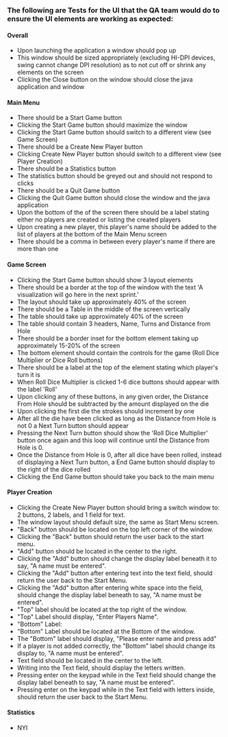 ### The following are Tests for the UI that the QA team would do to ensure the UI elements are working as expected:

#### Overall

- Upon launching the application a window should pop up
- This window should be sized appropriately (excluding HI-DPI devices, swing cannot change DPI resolution) as to not cut off or shrink any elements on the screen
- Clicking the Close button on the window should close the java application and window

#### Main Menu

- There should be a Start Game button
- Clicking the Start Game button should maximize the window
- Clicking the Start Game button should switch to a different view (see Game Screen)
- There should be a Create New Player button
- Clicking Create New Player button should switch to a different view (see Player Creation)
- There should be a Statistics button
- The statistics button should be greyed out and should not respond to clicks
- There should be a Quit Game button
- Clicking the Quit Game button should close the window and the java application
- Upon the bottom of the of the screen there should be a label stating either no players are created or listing the created players
- Upon creating a new player, this player's name should be added to the list of players at the bottom of the Main Menu screen
- There should be a comma in between every player's name if there are more than one

#### Game Screen

- Clicking the Start Game button should show 3 layout elements
- There should be a border at the top of the window with the text 'A visualization will go here in the next sprint.'
- The layout should take up approximately 40% of the screen
- There should be a Table in the middle of the screen vertically
- The table should take up approximately 40% of the screen
- The table should contain 3 headers, Name, Turns and Distance from Hole
- There should be a border inset for the bottom element taking up approximately 15-20% of the screen
- The bottom element should contain the controls for the game (Roll Dice Multiplier or Dice Roll buttons)
- There should be a label at the top of the element stating which player's turn it is
- When Roll Dice Multiplier is clicked 1-6 dice buttons should appear with the label 'Roll'
- Upon clicking any of these buttons, in any given order, the Distance From Hole should be subtracted by the amount displayed on the die
- Upon clicking the first die the strokes should increment by one
- After all the die have been clicked as long as the Distance from Hole is not 0 a Next Turn button should appear
- Pressing the Next Turn button should show the 'Roll Dice Multiplier' button once again and this loop will continue until the Distance from Hole is 0.
- Once the Distance from Hole is 0, after all dice have been rolled, instead of displaying a Next Turn button, a End Game button should display to the right of the dice rolled
- Clicking the End Game button should take you back to the main menu

#### Player Creation

- Clicking the Create New Player button should bring a switch window to: 2 buttons, 2 labels, and 1 field for text. 
- The window layout should default size, the same as Start Menu screen. 
- "Back" button should be located on the top left corner of the window.
- Clicking the "Back" button should return the user back to the start menu. 
- "Add" button should be located in the center to the right. 
- Clicking the "Add" button should change the display label beneath it to say, "A name must be entered".
- Clicking the "Add" button after entering text into the text field, should return the user back to the Start Menu. 
- Clicking the "Add" button after entering white space into the field, should change the display label beneath to say, "A name must be entered".
- "Top" label should be located at the top right of the window. 
- "Top" Label should display, "Enter Players Name".
- "Bottom" Label: 
- "Bottom" Label should be located at the Bottom of the window. 
- The "Bottom" label should display, "Please enter name and press add"
- If a player is not added correctly, the "Bottom" label should change its display to, "A name must be entered".
- Text field should be located in the center to the left. 
- Writing into the Text field, should display the letters written. 
- Pressing enter on the keypad while in the Text field should change the display label beneath to say, "A name must be entered".
- Pressing enter on the keypad while in the Text field with letters inside, should return the user back to the Start Menu.   

#### Statistics

- NYI
